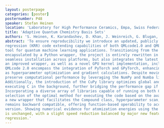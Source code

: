 ```yaml
---
layout: posterpage
categories: [poster]
posternumber: P48
speaker: Stefan Heinen
location: 'Laboratory for High Performance Ceramics, Empa, Swiss Federal Laboratories for Materials Science and Technology, 8600 Dübendorf'
title: 'Adaptive Quantum Chemistry Basis Sets'
authors: 'S. Heinen, K. Karandashev, D. Khan, J. Weinreich, G. Blugan, A. O. von Lilienfeld'
abstract: 'To ensure reproducibility we introduce an updated, publicly available, and maintained kernel ridge 
regression (KRR) code extending capabilities of both QMLcode1.0 and QMLightning, offering researchers a robust 
tool for quantum machine learning applications. Transitioning from the original implementation in FORTRAN, 
encapsulated by a Python wrapper, the project is entirely rewritten in Python. This not only facilitates a 
seamless installation across platforms, but also integrates the latest representations (FJK, MBDF, DF, and cMBDF),
an improved wrapper, as well as a novel GPU kernel implementation, including CUDA support. Key innovations in 
QMLcode 2.0 encompass the integration of PyTorch and GPyTorch, enhancing GPU-accelerated KRR operations, such 
as hyperparameter optimization and gradient calculations. Despite moving from FORTRAN to Python, we meticulously
preserve computational performance by leveraging the NumPy and Numba libraries, ensuring minimal speed loss. 
Additionally, the introduction of the CuPy library optimizes global and custom local kernel computations by 
executing C in the background, further bridging the performance gap if not surpassing the original code in speed. 
Incorporating a diverse array of libraries capable of running on both CPU and GPU architectures, allows for the 
selection of the optimal method for executing the code based on the available infrastructure. Despite introducing 
a new wrapper that facilitates the Compound class, hyperparameter scan, training, and predicting, QML code 2.0 
remains backward compatible, offering function-based operability to accommodate scripts developed for the original 
version. Showing numerical evidence for atomization energies using the QM7 dataset confirms QMLcode 2.0's accuracy
is unchanged, with a slight speed reduction balanced by major new features, broadening its utility in kernel ridge
regression.'
---
```

